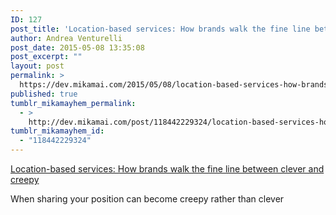 ```yaml
---
ID: 127
post_title: 'Location-based services: How brands walk the fine line between clever and creepy'
author: Andrea Venturelli
post_date: 2015-05-08 13:35:08
post_excerpt: ""
layout: post
permalink: >
  https://dev.mikamai.com/2015/05/08/location-based-services-how-brands-walk-the-fine/
published: true
tumblr_mikamayhem_permalink:
  - >
    http://dev.mikamai.com/post/118442229324/location-based-services-how-brands-walk-the-fine
tumblr_mikamayhem_id:
  - "118442229324"
---
```

<a href='http://www.marketingtechnews.net/news/2015/apr/17/location-based-services-how-brands-walk-fine-line-between-clever-and-creepy/'>Location-based services: How brands walk the fine line between clever and creepy</a><div class="link_description"><p>When sharing your position can become creepy rather than clever</p></div>